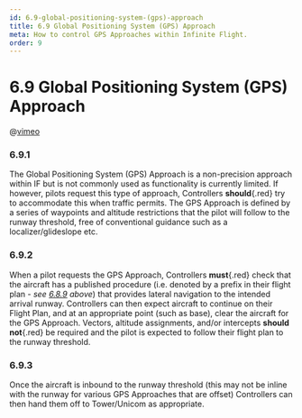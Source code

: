 ```yaml
---
id: 6.9-global-positioning-system-(gps)-approach
title: 6.9 Global Positioning System (GPS) Approach
meta: How to control GPS Approaches within Infinite Flight.
order: 9
---
```


# 6.9  Global Positioning System (GPS) Approach



@[vimeo](442728868)



### 6.9.1

The Global Positioning System (GPS) Approach is a non-precision approach within IF but is not commonly used as functionality is currently limited. If however, pilots request this type of approach, Controllers **should**{.red} try to accommodate this when traffic permits. The GPS Approach is defined by a series of waypoints and altitude restrictions that the pilot will follow to the runway threshold, free of conventional guidance such as a localizer/glideslope etc.



### 6.9.2

When a pilot requests the GPS Approach, Controllers **must**{.red} check that the aircraft has a published procedure (i.e. denoted by a prefix in their flight plan - *see [6.8.9](/guide/atc-manual/6.-radar/6.8-approach#6.8.9) above*) that provides lateral navigation to the intended arrival runway. Controllers can then expect aircraft to continue on their Flight Plan, and at an appropriate point (such as base), clear the aircraft for the GPS Approach. Vectors, altitude assignments, and/or intercepts **should not**{.red} be required and the pilot is expected to follow their flight plan to the runway threshold.



### 6.9.3

Once the aircraft is inbound to the runway threshold (this may not be inline with the runway for various GPS Approaches that are offset) Controllers can then hand them off to Tower/Unicom as appropriate.

